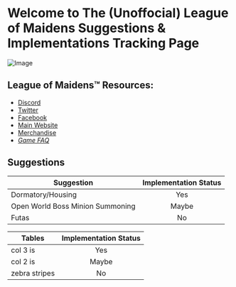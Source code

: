 Welcome to The (Unoffocial) League of Maidens Suggestions & Implementations Tracking Page
=========================================================================================
![Image](https://cdn.maidengaming.net/content/20170410000433/KE_Artist_LOM_2.jpg)
## League of Maidens™ Resources:
+ [Discord](https://discordapp.com/invite/5TU2NX9)
+ [Twitter](https://twitter.com/leagueofmaidens)
+ [Facebook](https://www.facebook.com/leagueofmaidens/)
+ [Main Website](https://www.maidengaming.net/)
+ [Merchandise](https://shop.maidengaming.net/)
+ [_Game FAQ_](https://www.maidengaming.net/faq/)

## Suggestions
| Suggestion | Implementation Status |
| ---------- |:---------------------:| 
| Dormatory/Housing | Yes |
| Open World Boss Minion Summoning | Maybe |
| Futas | No |

| Tables        | Implementation Status           |
| ------------- |:-------------:|
| col 3 is      | Yes |
| col 2 is      | Maybe      |
| zebra stripes | No      |
